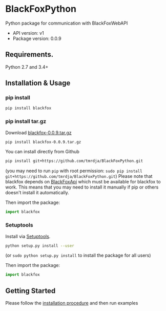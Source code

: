 # BlackFoxPython

Python package for communication with BlackFoxWebAPI

- API version: v1
- Package version: 0.0.9

## Requirements.

Python 2.7 and 3.4+

## Installation & Usage

### pip install

```sh
pip install blackfox
```

### pip install tar.gz

Download [blackfox-0.0.9.tar.gz](https://github.com/tmrdja/BlackFoxPython/raw/master/dist/blackfox-0.0.6.tar.gz)

```sh
pip install blackfox-0.0.9.tar.gz
```

You can install directly from Github

```sh
pip install git+https://github.com/tmrdja/BlackFoxPython.git
```
(you may need to run `pip` with root permission: `sudo pip install git+https://github.com/tmrdja/BlackFoxPython.git`)
Please note that blackfox depends on [BlackFoxApi](https://github.com/vodena/BlackFoxRestApiPython) which must be available for blackfox to work. This means that you may need to install it manually if pip or others doesn't install it automatically.

Then import the package:
```python
import blackfox 
```

### Setuptools

Install via [Setuptools](http://pypi.python.org/pypi/setuptools).

```sh
python setup.py install --user
```
(or `sudo python setup.py install` to install the package for all users)

Then import the package:
```python
import blackfox
```

## Getting Started

Please follow the [installation procedure](#installation--usage) and then run examples




